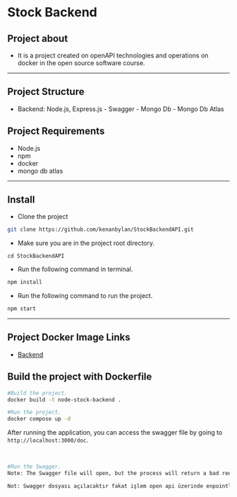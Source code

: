 # Stock Backend

## Project about

- It is a project created on openAPI technologies and operations on docker in the open source software course.

<hr>

## Project Structure

- Backend: Node.js, Express.js - Swagger - Mongo Db - Mongo Db Atlas

## Project Requirements

- Node.js
- npm
- docker
- mongo db atlas

<hr>

## Install

- Clone the project

```bash
git clone https://github.com/kenanbylan/StockBackendAPI.git
```

- Make sure you are in the project root directory.

```
cd StockBackendAPI
```

- Run the following command in terminal.

```bash
npm install
```

- Run the following command to run the project.

```bash
npm start
```

<hr>

## Project Docker Image Links

- [Backend](https://hub.docker.com/r/kenanbylan/node-stock-backend "Backend")

## Build the project with Dockerfile

```sh
#Build the project.
docker build -t node-stock-backend .
```

```sh
#Run the project.
docker compose up -d
```

After running the application, you can access the swagger file by going to `http://localhost:3000/doc`.

<br>

```sh
#Run the Swagger.
Note: The Swagger file will open, but the process will return a bad request when we perform operations on enpoints on the open api. The main reason for this is that I do not host the database on Mongo Db atlas and you will not be able to access it because your Api address is different. Only api addresses that are allowed to access with static api can access.

Not: Swagger dosyası açılacaktır fakat işlem open api üzerinde enpointler üzerinde işlemler yaptığımızda bad request döndürecektir.Bunun ana sebebi ise Mongo Db atlas üzerinde Veritabanını hostlamamamdan kaynaklıdır ve Api adresiniz farklı olduğu için erişemeyeceksiniz. Sadece statik api ile birlikte erişim izni olan api adresleri erişebilir.
```
